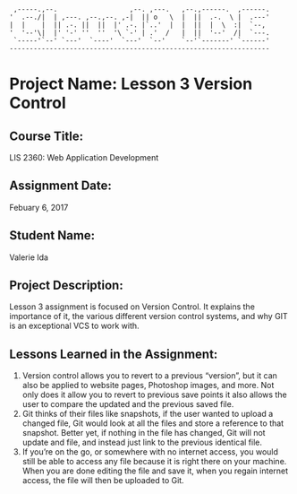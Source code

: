      ,-----.,--.                  ,--. ,---.   ,--.,------.  ,------.
    '  .--./|  | ,---. ,--.,--. ,-|  || o   \  |  ||  .-.  \ |  .---'
    |  |    |  || .-. ||  ||  |' .-. |`..'  |  |  ||  |  \  :|  `--, 
    '  '--'\|  |' '-' ''  ''  '\ `-' | .'  /   |  ||  '--'  /|  `---.
     `-----'`--' `---'  `----'  `---'  `--'    `--'`-------' `------'
    ----------------------------------------------------------------- 
# Project Name: Lesson 3 Version Control

## Course Title: 
LIS 2360: Web Application Development

## Assignment Date:
Febuary 6, 2017

## Student Name:
Valerie Ida

## Project Description:
Lesson 3 assignment is focused on Version Control. It explains the importance of it, the various different version control systems, and why GIT is an exceptional VCS to work with.

## Lessons Learned in the Assignment:
1. Version control allows you to revert to a previous “version”, but it can also be applied to website pages, Photoshop images, and more. Not only does it allow you to revert to previous save points it also allows the user to compare the updated and the previous saved file. 
2. Git thinks of their files like snapshots, if the user wanted to upload a changed file, Git would look at all the files and store a reference to that snapshot. Better yet, if nothing in the file has changed, Git will not update and file, and instead just link to the previous identical file.
3. If you’re on the go, or somewhere with no internet access, you would still be able to access any file because it is right there on your machine. When you are done editing the file and save it, when you regain internet access, the file will then be uploaded to Git. 
